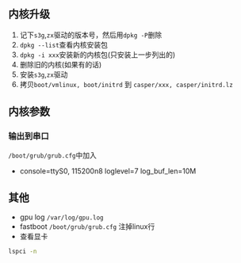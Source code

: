 ## 内核升级
1. 记下`s3g`,`zx`驱动的版本号，然后用`dpkg -P`删除
1. `dpkg --list`查看内核安装包
1. `dpkg -i xxx`安装新的内核包(只安装上一步列出的)
1. 删除旧的内核(如果有的话)
1. 安装`s3g`,`zx`驱动
1. 拷贝`boot/vmlinux, boot/initrd` 到 `casper/xxx, casper/initrd.lz`

## 内核参数
### 输出到串口
`/boot/grub/grub.cfg`中加入
* console=ttyS0, 115200n8 loglevel=7 log_buf_len=10M
## 其他
* gpu log `/var/log/gpu.log`
* fastboot `/boot/grub/grub.cfg` 注掉linux行
* 查看显卡
```sh
lspci -n
```
